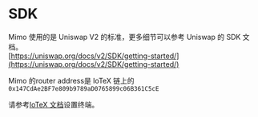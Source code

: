 # SDK

Mimo 使用的是 Uniswap V2 的标准，更多细节可以参考 Uniswap 的 SDK 文档。  
[https://uniswap.org/docs/v2/SDK/getting-started/](https://uniswap.org/docs/v2/SDK/getting-started/)

Mimo 的router address是 IoTeX 链上的 `0x147CdAe2BF7e809b9789aD0765899c06B361C5cE`

请参考[IoTeX 文档](https://docs.iotex.io/reference/babel-web3-api)设置终端。

